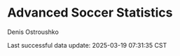 # Advanced Soccer Statistics
Denis Ostroushko

<!-- gfm -->

Last successful data update: 2025-03-19 07:31:35 CST
